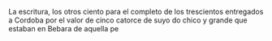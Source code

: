 La escritura, los otros ciento para el completo de los trescientos entregados a Cordoba por el valor de cinco catorce de suyo do chico y grande que estaban en Bebara de aquella pe